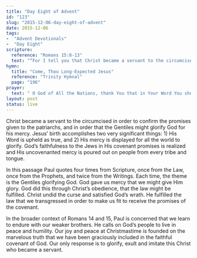 ```yaml
---
title: "Day Eight of Advent"
id: "123"
slug: "2015-12-06-day-eight-of-advent"
date: 2015-12-06
tags:
-  "Advent Devotionals"
-  "Day Eight"
scripture:
  reference: "Romans 15:8-13"
  text: "“For I tell you that Christ became a servant to the circumcised to show God’s truthfulness, in order to confirm the promises given to the patriarchs, and in order that the Gentiles might glorify God for His mercy. As it is written, ‘Therefore I will praise you among the Gentiles and sing to your name.’ And again it is said, ‘Rejoice, O Gentiles, with His people.’ And again,’Praise the Lord, all you Gentiles, and let all the peoples extol Him.’ And again Isaiah says, ‘The root of Jesse will come, even He who arises to rule the Gentiles; in Him will the Gentiles hope.’ May the God of hope fill you with all joy and peace in believing, so that by the power of the Holy Spirit you may abound in hope.”"
hymn:
  title: "Come, Thou Long-Expected Jesus"
  reference: "Trinity Hymnal"
  page: "196"
prayer:
  text: " O God of All the Nations, thank You that in Your Word You show Yourself to be true, faithful, and most gracious. We do not deserve to be heirs of the covenant promises You made to Abraham, but we rejoice that by the life and death of Christ You have provided for us to stand in Your grace and favor. We give you all our praise for this good work of Yours, and ask that You would fill us with the assurance, joy and hope it brings, that we might be more fit to love our neighbors. Amen."
layout: post
status: live
---
```


Christ became a servant to the circumcised in order to confirm the promises given to the patriarchs, and in order that the Gentiles might glorify God for his mercy. Jesus’ birth accomplishes two very significant things: 1) His Word is upheld as true, and 2) His mercy is displayed for all the world to glorify. God’s faithfulness to the Jews in His covenant promises is realized and His uncovenanted mercy is poured out on people from every tribe and tongue.

In this passage Paul quotes four times from Scripture, once from the Law, once from the Prophets, and twice from the Writings. Each time, the theme is the Gentiles glorifying God. God gave us mercy that we might give Him glory. God did this through Christ’s obedience, that the law might be fulfilled. Christ undid the curse and satisfied God’s wrath. He fulfilled the law that we transgressed in order to make us fit to receive the promises of the covenant.

In the broader context of Romans 14 and 15, Paul is concerned that we learn to endure with our weaker brothers. He calls on God’s people to live in peace and humility. Our joy and peace at Christmastime is founded on the marvelous truth that we have been graciously included in the faithful covenant of God. Our only response is to glorify, exult and imitate this Christ who became a servant.
